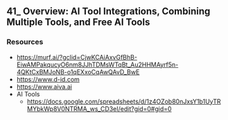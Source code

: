 ## 41_ Overview: AI Tool Integrations, Combining Multiple Tools, and Free AI Tools

### Resources
- https://murf.ai/?gclid=CjwKCAiAxvGfBhB-EiwAMPakqucyO6nm8JJhTDMsWTqBt_Au2HHMAyrf5n-4QKtCxBMJoNB-o1qEXxoCqAwQAvD_BwE
- https://www.d-id.com
- https://www.aiva.ai
- AI Tools
  - https://docs.google.com/spreadsheets/d/1z4OZob80nJxsY1b1UyTRMYbkWp8V0NTRMA_ws_CD3eI/edit?gid=0#gid=0